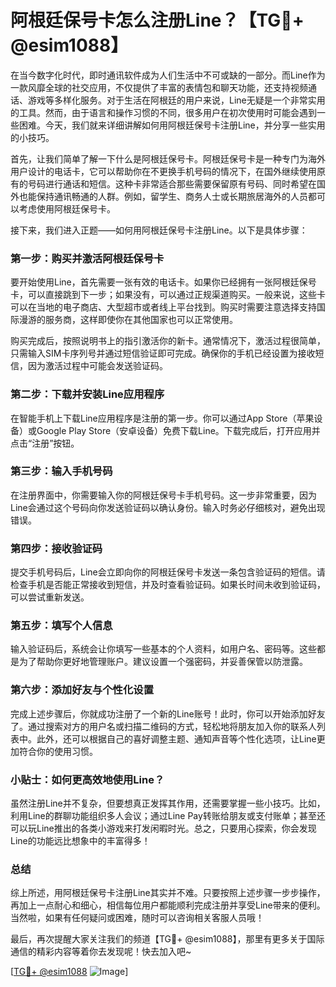 # 阿根廷保号卡怎么注册Line？【TG💪+ @esim1088】

在当今数字化时代，即时通讯软件成为人们生活中不可或缺的一部分。而Line作为一款风靡全球的社交应用，不仅提供了丰富的表情包和聊天功能，还支持视频通话、游戏等多样化服务。对于生活在阿根廷的用户来说，Line无疑是一个非常实用的工具。然而，由于语言和操作习惯的不同，很多用户在初次使用时可能会遇到一些困难。今天，我们就来详细讲解如何用阿根廷保号卡注册Line，并分享一些实用的小技巧。

首先，让我们简单了解一下什么是阿根廷保号卡。阿根廷保号卡是一种专门为海外用户设计的电话卡，它可以帮助你在不更换手机号码的情况下，在国外继续使用原有的号码进行通话和短信。这种卡非常适合那些需要保留原有号码、同时希望在国外也能保持通讯畅通的人群。例如，留学生、商务人士或长期旅居海外的人员都可以考虑使用阿根廷保号卡。

接下来，我们进入正题——如何用阿根廷保号卡注册Line。以下是具体步骤：

### 第一步：购买并激活阿根廷保号卡

要开始使用Line，首先需要一张有效的电话卡。如果你已经拥有一张阿根廷保号卡，可以直接跳到下一步；如果没有，可以通过正规渠道购买。一般来说，这些卡可以在当地的电子商店、大型超市或者线上平台找到。购买时需要注意选择支持国际漫游的服务商，这样即使你在其他国家也可以正常使用。

购买完成后，按照说明书上的指引激活你的新卡。通常情况下，激活过程很简单，只需输入SIM卡序列号并通过短信验证即可完成。确保你的手机已经设置为接收短信，因为激活过程中可能会发送验证码。

### 第二步：下载并安装Line应用程序

在智能手机上下载Line应用程序是注册的第一步。你可以通过App Store（苹果设备）或Google Play Store（安卓设备）免费下载Line。下载完成后，打开应用并点击“注册”按钮。

### 第三步：输入手机号码

在注册界面中，你需要输入你的阿根廷保号卡手机号码。这一步非常重要，因为Line会通过这个号码向你发送验证码以确认身份。输入时务必仔细核对，避免出现错误。

### 第四步：接收验证码

提交手机号码后，Line会立即向你的阿根廷保号卡发送一条包含验证码的短信。请检查手机是否能正常接收到短信，并及时查看验证码。如果长时间未收到验证码，可以尝试重新发送。

### 第五步：填写个人信息

输入验证码后，系统会让你填写一些基本的个人资料，如用户名、密码等。这些都是为了帮助你更好地管理账户。建议设置一个强密码，并妥善保管以防泄露。

### 第六步：添加好友与个性化设置

完成上述步骤后，你就成功注册了一个新的Line账号！此时，你可以开始添加好友了。通过搜索对方的用户名或扫描二维码的方式，轻松地将朋友加入你的联系人列表中。此外，还可以根据自己的喜好调整主题、通知声音等个性化选项，让Line更加符合你的使用习惯。

### 小贴士：如何更高效地使用Line？

虽然注册Line并不复杂，但要想真正发挥其作用，还需要掌握一些小技巧。比如，利用Line的群聊功能组织多人会议；通过Line Pay转账给朋友或支付账单；甚至还可以玩Line推出的各类小游戏来打发闲暇时光。总之，只要用心探索，你会发现Line的功能远比想象中的丰富得多！

### 总结

综上所述，用阿根廷保号卡注册Line其实并不难。只要按照上述步骤一步步操作，再加上一点耐心和细心，相信每位用户都能顺利完成注册并享受Line带来的便利。当然啦，如果有任何疑问或困难，随时可以咨询相关客服人员哦！

最后，再次提醒大家关注我们的频道【TG💪+ @esim1088】，那里有更多关于国际通信的精彩内容等着你去发现呢！快去加入吧~

[[TG💪+ @esim1088](https://t.me/s/esim1088) ![Image](https://i.postimg.cc/4NQfJmqS/Snipaste-2025-05-13-00-14-12.png)]